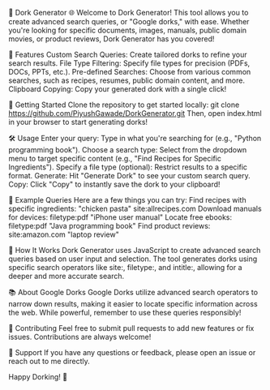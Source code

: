 🔎 Dork Generator 🌐
Welcome to Dork Generator! This tool allows you to create advanced search queries, or "Google dorks," with ease. Whether you're looking for specific documents, images, manuals, public domain movies, or product reviews, Dork Generator has you covered!


🎯 Features
Custom Search Queries: Create tailored dorks to refine your search results.
File Type Filtering: Specify file types for precision (PDFs, DOCs, PPTs, etc.).
Pre-defined Searches: Choose from various common searches, such as recipes, resumes, public domain content, and more.
Clipboard Copying: Copy your generated dork with a single click!

🚀 Getting Started
Clone the repository to get started locally:
git clone https://github.com/PiyushGawade/DorkGenerator.git
Then, open index.html in your browser to start generating dorks!

🛠 Usage
Enter your query: Type in what you're searching for (e.g., "Python programming book").
Choose a search type: Select from the dropdown menu to target specific content (e.g., "Find Recipes for Specific Ingredients").
Specify a file type (optional): Restrict results to a specific format.
Generate: Hit "Generate Dork" to see your custom search query.
Copy: Click "Copy" to instantly save the dork to your clipboard!

📖 Example Queries
Here are a few things you can try:
Find recipes with specific ingredients: "chicken pasta" site:allrecipes.com
Download manuals for devices: filetype:pdf "iPhone user manual"
Locate free ebooks: filetype:pdf "Java programming book"
Find product reviews: site:amazon.com "laptop review"

🤖 How It Works
Dork Generator uses JavaScript to create advanced search queries based on user input and selection. The tool generates dorks using specific search operators like site:, filetype:, and intitle:, allowing for a deeper and more accurate search.

📚 About Google Dorks
Google Dorks utilize advanced search operators to narrow down results, making it easier to locate specific information across the web. While powerful, remember to use these queries responsibly!

🌟 Contributing
Feel free to submit pull requests to add new features or fix issues. Contributions are always welcome!

💬 Support
If you have any questions or feedback, please open an issue or reach out to me directly.

Happy Dorking! 🎉

